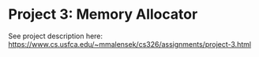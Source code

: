 # Project 3: Memory Allocator

See project description here: https://www.cs.usfca.edu/~mmalensek/cs326/assignments/project-3.html

